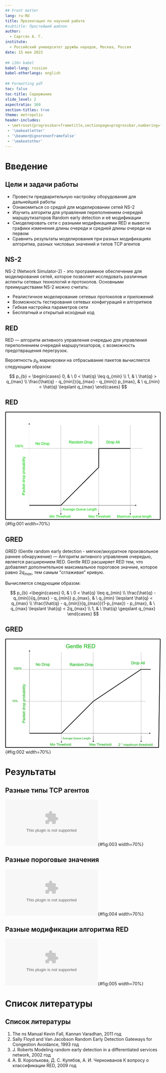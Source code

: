 ```yaml
---
## Front matter
lang: ru-RU
title: Презентация по научной работе
#subtitle: Простейший шаблон
author:
  - Саргсян А. Г.
institute:
  - Российский университет дружбы народов, Москва, Россия
date: 15 мая 2023

## i18n babel
babel-lang: russian
babel-otherlangs: english

## Formatting pdf
toc: false
toc-title: Содержание
slide_level: 2
aspectratio: 169
section-titles: true
theme: metropolis
header-includes:
 - \metroset{progressbar=frametitle,sectionpage=progressbar,numbering=fraction}
 - '\makeatletter'
 - '\beamer@ignorenonframefalse'
 - '\makeatother'
---
```


# Введение

## Цели и задачи работы

- Провести предварительную настройку оборудования для дальнейшей работы
- Ознакомиться со средой для моделировании сетей NS-2
- Изучить алгоритм для управления переполнением очередей маршрутизаторов Random early detection и её модификации
- Смоделировать сети с разными модификациями RED и вывести графики изменения длины очереди и средней длины очереди на первом
- Сравнить результаты моделирования при разных модификациях алгоритма, разных числовых значений и типов TCP агентов

## NS-2
NS-2 (Network Simulator-2) - это программное обеспечение для моделирования сетей, которое позволяет исследовать различные аспекты сетевых технологий и протоколов. Основными преимуществами NS-2 можно считать:

- Реалистичное моделирование сетевых протоколов и приложений
- Возможность тестирования сетевых конфигураций и алгоритмов
- Гибкая настройка параметров сети
- Бесплатный и открытый исходный код

## RED

RED — алгоритм активного управления очередью для управления переполнением очередей маршрутизаторов, с возможность предотвращения перегрузок. 

Вероятность $p_{b}$ маркировки на отбрасывание пакетов вычисляется следующим образом:

$$
p_{b} = \begin{cases}
	0, &  \ 0 < \hat{q} \leq q_{min}
	\\
	1, &  \ \hat{q} > q_{max}	
	\\
	\frac{\hat{q} - q_{min}}{q_{max} - q_{min}} p_{max}, & \ q_{min} < \hat{q} \leqslant q_{max} 
\end{cases}
$$					

## RED

![классический RED](image/RED.png){#fig:001 width=70%}

## GRED

GRED (Gentle random early detection - мягкое/аккуратное произвольное раннее обнаружение) — Алгоритм активного управления очередью, является расширением RED.
Gentle RED расширяет RED тем, что добавляет дополнительное максимальное пороговое значние, которое равно $2q_{max}$, тем самым "сглаживая" кривую.

Вычисляется следующим образом:

$$
p_{b} =\begin{cases}
	0, &  \  0 < \hat{q} \leq q_{min} 
	\\
	\frac{\hat{q} - q_{min}}{q_{max} - q_{min}} p_{max}, & \ q_{min} \leqslant \hat{q} < q_{max} 
	\\
	\frac{\hat{q} - q_{min}}{q_{max}}(1-p_{max}) - p_{max}, & \ q_{max} \leqslant \hat{q} < 2q_{max} 
	\\
	1, &  \ \hat{q} \geqslant  q_{max} 
\end{cases}
$$

## GRED

![Gentle RED](image/GentleRED.png){#fig:002 width=70%}


# Результаты

## Разные типы TCP агентов  

![Средняя очередь сети при разных TCP](image/av_queues_TCP.eps){#fig:003 width=70%}

## Разные пороговые значения

![Средняя очередь сети при разных пороговых значений](image/av_queues_thresh_size.eps){#fig:004 width=70%}

## Разные модификации алгоритма RED

![Средняя очередь сети при модификациях RED](image/av_queues_RED.eps){#fig:005 width=70%}

# Список литературы

## Список литературы

1. The ns Manual Kevin Fall, Kannan Varadhan, 2011 год
2. Sally Floyd and Van Jacobson Random Early Detection Gateways for Congestion Avoidance, 1993 год
3. J. Roberts Modeling random early detection in a differentiated services network, 2002 год
4. А. В. Королькова, Д. С. Кулябов, А. И. Черноиванов К вопросу о классификации RED, 2009 год


